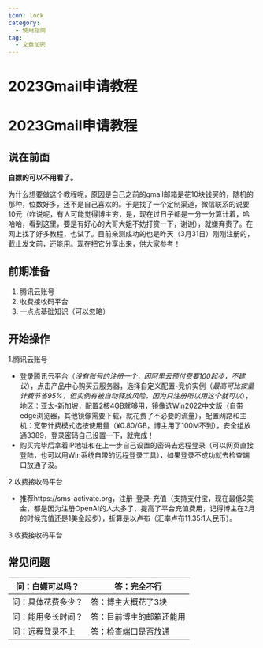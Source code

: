 ```yaml
---
icon: lock
category:
  - 使用指南
tag:
  - 文章加密
---
```


# 2023Gmail申请教程

# 2023Gmail申请教程

## 说在前面

**白嫖的可以不用看了。**

为什么想要做这个教程呢，原因是自己之前的gmail邮箱是花10块钱买的，随机的那种，位数好多，还不是自己喜欢的。于是找了一个定制渠道，微信联系的说要10元（咋说呢，有人可能觉得博主穷，是，现在过日子都是一分一分算计着，哈哈哈，看到这里，要是有好心的大哥大姐不妨打赏一下，谢谢），就嫌弃贵了。在网上找了好多教程，也试了。目前亲测成功的也是昨天（3月31日）刚刚注册的，截止发文前，还能用。现在把它分享出来，供大家参考！

## 前期准备

1. 腾讯云账号
2. 收费接收码平台 
3. 一点点基础知识（可以忽略）

## 开始操作

1.腾讯云账号

- 登录腾讯云平台（*没有账号的注册一个，因阿里云预付费要100起步，不建议*），点击产品中心购买云服务器，选择自定义配置-竞价实例（*最高可比按量计费节省95%，但实例有被自动释放风险，因为只注册所以用这个就可以*），地区：亚太-新加坡，配置2核4GB就够用，镜像选Win2022中文版（自带edge浏览器，其他镜像需要下载，就花费了不必要的流量），配置网路和主机：宽带计费模式选按使用量（¥0.80/GB，博主用了100M不到），安全组放通3389，登录密码自己设置一下，就完成！
- 购买完毕后拿着IP地址和在上一步自己设置的密码去远程登录（可以网页直接登陆，也可以用Win系统自带的远程登录工具），如果登录不成功就去检查端口放通了没。

2.收费接收码平台

- 推荐https://sms-activate.org，注册-登录-充值（支持支付宝，现在最低2美金，都是因为注册OpenAI的人太多了，提高了平台充值费用，记得博主在2月的时候充值还是1美金起步），折算是以卢布（汇率卢布11.35:1人民币）。

3.收费接收码平台



## 常见问题

| 问：白嫖可以吗？   | 答：完全不行             |
| ------------------ | ------------------------ |
| 问：具体花费多少？ | 答：博主大概花了3块      |
| 问：能用多长时间？ | 答：目前博主的邮箱还能用 |
| 问：远程登录不上   | 答：检查端口是否放通     |